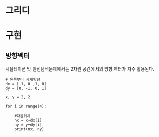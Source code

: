# 그리디

# 구현

## 방향벡터

시뮬레이션 및 완전탐색문제에서는 2차원 공간에서의 방향 벡터가 자주 활용된다.

```
# 왼쪽부터 시계방향
dx = [-1, 0 ,1, 0]
dy = [0, -1, 0, 1]

x, y = 2, 2

for i in range(4):

    #다음위치
    nx = x+dx[i]
    ny = y+dy[i]
    print(nx, ny)

```

